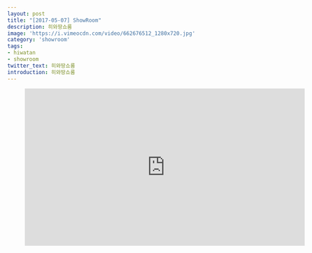 ```yaml
---
layout: post
title: "[2017-05-07] ShowRoom"
description: 히와땅쇼룸
image: 'https://i.vimeocdn.com/video/662676512_1280x720.jpg'
category: 'showroom'
tags:
- hiwatan
- showroom
twitter_text: 히와땅쇼룸
introduction: 히와땅쇼룸
---
```

<figure class="video_container">
<iframe src="https://player.vimeo.com/video/239647337" width="640" height="360" frameborder="0" webkitallowfullscreen mozallowfullscreen allowfullscreen></iframe>
</figure>
